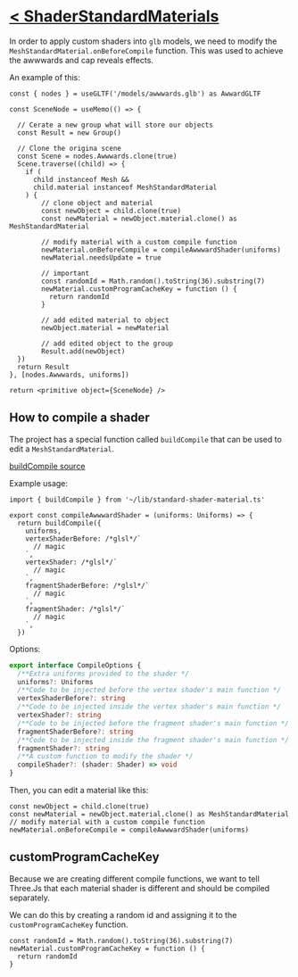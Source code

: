 # [< ShaderStandardMaterials](./README.md)

In order to apply custom shaders into `glb` models, we need to modify the `MeshStandardMaterial.onBeforeCompile` function. This was used to achieve the awwwards and cap reveals effects.

An example of this:

```tsx
const { nodes } = useGLTF('/models/awwwards.glb') as AwwardGLTF

const SceneNode = useMemo(() => {

  // Cerate a new group what will store our objects
  const Result = new Group()

  // Clone the origina scene
  const Scene = nodes.Awwwards.clone(true)
  Scene.traverse((child) => {
    if (
      child instanceof Mesh &&
      child.material instanceof MeshStandardMaterial
    ) {
        // clone object and material
        const newObject = child.clone(true)
        const newMaterial = newObject.material.clone() as MeshStandardMaterial

        // modify material with a custom compile function
        newMaterial.onBeforeCompile = compileAwwwardShader(uniforms)
        newMaterial.needsUpdate = true

        // important
        const randomId = Math.random().toString(36).substring(7)
        newMaterial.customProgramCacheKey = function () {
          return randomId
        }

        // add edited material to object
        newObject.material = newMaterial

        // add edited object to the group
        Result.add(newObject)
  })
  return Result
}, [nodes.Awwwards, uniforms])

return <primitive object={SceneNode} />
```

## How to compile a shader

The project has a special function called `buildCompile` that can be used to edit a `MeshStandardMaterial`.

[buildCompile source](../src/lib/standard-shader-material.ts)


Example usage:

```tsx
import { buildCompile } from '~/lib/standard-shader-material.ts'

export const compileAwwwardShader = (uniforms: Uniforms) => {
  return buildCompile({
    uniforms,
    vertexShaderBefore: /*glsl*/`
      // magic
    `,
    vertexShader: /*glsl*/`
      // magic
    `,
    fragmentShaderBefore: /*glsl*/`
      // magic
    `,
    fragmentShader: /*glsl*/`
      // magic
    `,
  })
```

Options:

```ts
export interface CompileOptions {
  /**Extra uniforms provided to the shader */
  uniforms?: Uniforms
  /**Code to be injected before the vertex shader's main function */
  vertexShaderBefore?: string
  /**Code to be injected inside the vertex shader's main function */
  vertexShader?: string
  /**Code to be injected before the fragment shader's main function */
  fragmentShaderBefore?: string
  /**Code to be injected inside the fragment shader's main function */
  fragmentShader?: string
  /**A custom function to modify the shader */
  compileShader?: (shader: Shader) => void
}
```

Then, you can edit a material like this:

```tsx
const newObject = child.clone(true)
const newMaterial = newObject.material.clone() as MeshStandardMaterial
// modify material with a custom compile function
newMaterial.onBeforeCompile = compileAwwwardShader(uniforms)
```

## customProgramCacheKey

Because we are creating different compile functions, we want to tell Three.Js that each material shader is different and should be compiled separately.

We can do this by creating a random id and assigning it to the `customProgramCacheKey` function.

```tsx
const randomId = Math.random().toString(36).substring(7)
newMaterial.customProgramCacheKey = function () {
  return randomId
}
```